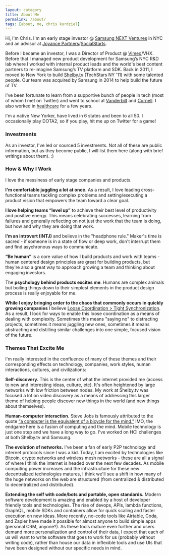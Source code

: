 ```yaml
---
layout: category
title: About Me
permalink: /about/
tags: [about, me, chris kurdziel]
---
```


Hi, I'm Chris. I'm an early stage investor @ [Samsung NEXT Ventures][0] in NYC and an advisor at [Joyance Partners][1]/[SocialStarts](http://socialstarts.com).

Before I became an investor, I was a Director of Product @ [Vimeo][2]/VHX. Before that I managed new product development for Samsung’s NYC R&D lab where I worked with internal product leads and the world's best content partners to re-imagine Samsung’s TV platform and SDK. Back in 2011, I moved to New York to build [Shelby.tv][3] (TechStars NY '11) with some talented people. Our team was acquired by Samsung in 2014 to help build the future of TV.

I've been fortunate to learn from a supportive bunch of people in tech (most of whom I met on Twitter) and went to school at [Vanderbilt][4] and [Cornell][5]. I also worked in [healthcare][7] for a few years.

I'm a native New Yorker, have lived in 6 states and been to all 50. I occasionally play DOTA2, so if you play, hit me up on Twitter for a game!

### Investments

As an investor, I've led or sourced 5 investments. Not all of these are public information, but as they become public, I will list them here (along with brief writings about them). :)

### How & Why I Work

I love the messiness of early stage companies and products.

**I'm comfortable juggling a lot at once.** As a result, I love leading cross-functional teams tackling complex problems and setting/executing a product vision that empowers the team toward a clear goal.

**I love helping teams “level up”** to achieve their best level of productivity and positive energy. This means celebrating successes, learning from failures and generally reflecting on not just the work that the team is doing, but how and why they are doing that work.

**I’m an introvert (INTJ)** and believe in the "headphone rule." Maker's time is sacred - if someone is in a state of flow or deep work, don't interrupt them and find asychronous ways to communicate.

**“Be human”** is a core value of how I build products and work with teams - human centered design principles are great for building products, but they're also a great way to approach growing a team and thinking about engaging investors.

The **psychology behind products excites me**. Humans are complex animals but boiling things down to their simplest elements in the product design process is really enjoyable for me.

**While I enjoy bringing order to the chaos that commonly occurs in quickly growing companies** I believe [Loose Coordination \> Tight Synchronization][8]. As a result, I look for ways to enable this loose coordination as a means of dealing with complexity. Sometimes this means "saying no" to distracting projects, sometimes it means juggling new ones, sometimes it means abstracting and distilling similar challenges into one simple, focused vision of the future.


### Themes That Excite Me

I'm really interested in the confluence of many of these themes and their corresponding effects on technology, companies, work styles, human interactions, cultures, and civilizations:

**Self-discovery.** This is the center of what the internet provided me (access to new and interesting ideas, culture, etc). It's often heightened by large networks with low friction between nodes. My work at Shelby.tv was focused a lot on video discovery as a means of addressing this larger theme of helping people discover new things in the world (and new things about themselves).

**Human-computer interaction.** Steve Jobs is famously attributed to the quote [“a computer is the equivalent of a bicycle for the mind.”][9] IMO, the endgame here is a fusion of computing and the mind. Mobile technology is just one step and we have a long way to go. I've worked on HCI challenges at both Shelby.tv and Samsung.

**The evolution of networks.** I've been a fan of early P2P technology and internet protocols since I was a kid. Today, I am excited by technologies like Bitcoin, crypto networks and wireless mesh networks - these are all a signal of where I think the internet is headed over the next few decades. As mobile computing power increases and the infrastructure for these new decentralized technologies matures, I think we'll see a shift in how many of the huge networks on the web are structured (from centralized & distributed to decentralized and distributed).

**Extending the self with code/bots and portable, open standards.** Modern software development is amazing and enabled by a host of developer friendly tools and technologies. The rise of devops, APIs, lambda functions, GraphQL, mobile SDKs and containers allow for quick scaling and faster execution on new ideas. More recently, no-code tools like Airtable, Coda, and Zapier have made it possible for almost anyone to build simple apps (personal CRM, anyone?). As these tools mature even further and users demand more personalization and control of their data, I expect that each of us will want to write  software that goes to work for us (probably without writing code), rather than house our data in inflexible tools and use UIs that have been designed without our specific needs in mind.

[0]:  https://samsungnext.com/ventures/
[1]:	http://joyancepartners.com
[2]:	http://vimeo.com
[3]:	http://shelby.tv
[4]:	http://engineering.vanderbilt.edu/
[5]:	http://www.johnson.cornell.edu/
[6]:	http://www.brventurefund.com/
[7]:	http://www.mckesson.com/
[8]:	http://us1.campaign-archive1.com/?u=78cbbb7f2882629a5157fa593&id=6018c6315f
[9]:	https://www.youtube.com/watch?v=ob_GX50Za6c
